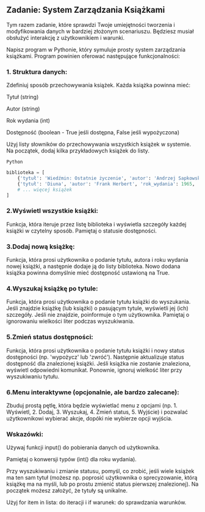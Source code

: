 ## Zadanie: System Zarządzania Książkami
Tym razem zadanie, które sprawdzi Twoje umiejętności tworzenia i modyfikowania danych w bardziej złożonym scenariuszu. Będziesz musiał obsłużyć interakcję z użytkownikiem i warunki.

Napisz program w Pythonie, który symuluje prosty system zarządzania książkami. Program powinien oferować następujące funkcjonalności:

### 1. Struktura danych: 
Zdefiniuj sposób przechowywania książek. Każda książka powinna mieć:

Tytuł (string)

Autor (string)

Rok wydania (int)

Dostępność (boolean - True jeśli dostępna, False jeśli wypożyczona)

Użyj listy słowników do przechowywania wszystkich książek w systemie. Na początek, dodaj kilka przykładowych książek do listy.

```
Python
```

```Python
biblioteka = [
    {'tytuł': 'Wiedźmin: Ostatnie życzenie', 'autor': 'Andrzej Sapkowski', 'rok_wydania': 1993, 'dostępność': True},
    {'tytuł': 'Diuna', 'autor': 'Frank Herbert', 'rok_wydania': 1965, 'dostępność': False},
    # ... więcej książek
]
```
### 2.Wyświetl wszystkie książki: 
Funkcja, która iteruje przez listę biblioteka i wyświetla szczegóły każdej książki w czytelny sposób. Pamiętaj o statusie dostępności.

### 3.Dodaj nową książkę: 
Funkcja, która prosi użytkownika o podanie tytułu, autora i roku wydania nowej książki, a następnie dodaje ją do listy biblioteka. Nowo dodana książka powinna domyślnie mieć dostępność ustawioną na True.

### 4.Wyszukaj książkę po tytule: 
Funkcja, która prosi użytkownika o podanie tytułu książki do wyszukania. Jeśli znajdzie książkę (lub książki) o pasującym tytule, wyświetli jej (ich) szczegóły. Jeśli nie znajdzie, poinformuje o tym użytkownika. Pamiętaj o ignorowaniu wielkości liter podczas wyszukiwania.

### 5.Zmień status dostępności: 
Funkcja, która prosi użytkownika o podanie tytułu książki i nowy status dostępności (np. 'wypożycz' lub 'zwróć'). Następnie aktualizuje status dostępność dla znalezionej książki. Jeśli książka nie zostanie znaleziona, wyświetl odpowiedni komunikat. Ponownie, ignoruj wielkość liter przy wyszukiwaniu tytułu.

### 6.Menu interaktywne (opcjonalnie, ale bardzo zalecane):
Zbuduj prostą pętlę, która będzie wyświetlać menu z opcjami (np. 1. Wyświetl, 2. Dodaj, 3. Wyszukaj, 4. Zmień status, 5. Wyjście) i pozwalać użytkownikowi wybierać akcje, dopóki nie wybierze opcji wyjścia.

### Wskazówki:

Używaj funkcji input() do pobierania danych od użytkownika.

Pamiętaj o konwersji typów (int() dla roku wydania).

Przy wyszukiwaniu i zmianie statusu, pomyśl, co zrobić, jeśli wiele książek ma ten sam tytuł (możesz np. poprosić użytkownika o sprecyzowanie, którą książkę ma na myśli, lub po prostu zmienić status pierwszej znalezionej). Na początek możesz założyć, że tytuły są unikalne.

Użyj for item in lista: do iteracji i if warunek: do sprawdzania warunków.